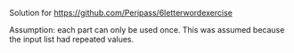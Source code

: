 Solution for https://github.com/Peripass/6letterwordexercise

Assumption: each part can only be used once.
This was assumed because the input list had repeated values.
